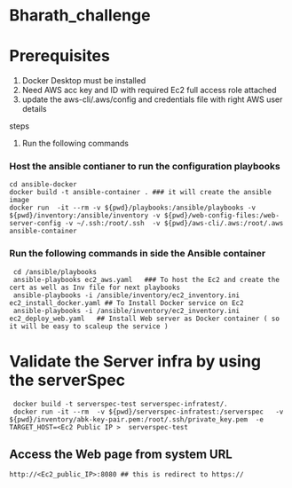 # Bharath_challenge

# Prerequisites 
1. Docker Desktop must be installed
2. Need AWS acc key and ID with required Ec2 full access role attached
3.  update the aws-cli/.aws/config and credentials file with right AWS user  details

steps 



1. Run the following commands
   
 ### Host the ansible contianer to run the configuration playbooks
    cd ansible-docker
    docker build -t ansible-container . ### it will create the ansible image 
    docker run  -it --rm -v ${pwd}/playbooks:/ansible/playbooks -v  ${pwd}/inventory:/ansible/inventory -v ${pwd}/web-config-files:/web-server-config -v ~/.ssh:/root/.ssh  -v ${pwd}/aws-cli/.aws:/root/.aws ansible-container


  ### Run the following commands in side the Ansible container 

     cd /ansible/playbooks
     ansible-playbooks ec2_aws.yaml   ### To host the Ec2 and create the cert as well as Inv file for next playbooks
     ansible-playbooks -i /ansible/inventory/ec2_inventory.ini ec2_install_docker.yaml ## To Install Docker service on Ec2 
     ansible-playbooks -i /ansible/inventory/ec2_inventory.ini ec2_deploy_web.yaml   ## Install Web server as Docker container ( so it will be easy to scaleup the service )
   
  # Validate the Server infra by using the serverSpec 

     docker build -t serverspec-test serverspec-infratest/.
     docker run -it --rm  -v ${pwd}/serverspec-infratest:/serverspec   -v ${pwd}/inventory/abk-key-pair.pem:/root/.ssh/private_key.pem  -e TARGET_HOST=<Ec2 Public IP >  serverspec-test
     
  ## Access the Web page from system URL 

    http://<Ec2_public_IP>:8080 ## this is redirect to https://
     
     
